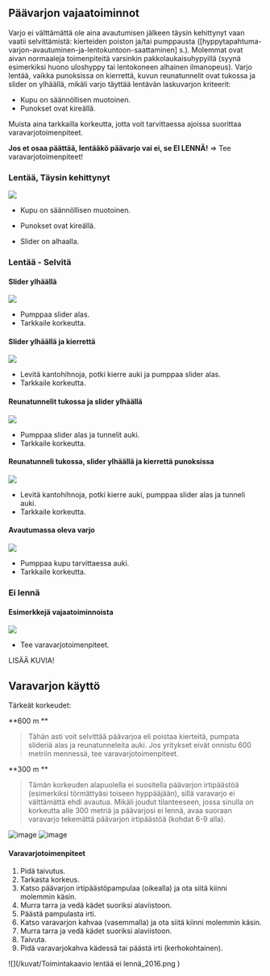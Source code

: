 ## Päävarjon vajaatoiminnot 

Varjo ei välttämättä ole aina avautumisen jälkeen täysin kehittynyt vaan
vaatii selvittämistä: kierteiden poiston ja/tai pumppausta
(\[hyppytapahtuma-varjon-avautuminen-ja-lentokuntoon-saattaminen\] s.).
Molemmat ovat aivan normaaleja toimenpiteitä varsinkin
pakkolaukaisuhypyillä (syynä esimerkiksi huono uloshyppy tai lentokoneen
alhainen ilmanopeus). Varjo lentää, vaikka punoksissa on kierrettä,
kuvun reunatunnelit ovat tukossa ja slider on ylhäällä, mikäli varjo
täyttää lentävän laskuvarjon kriteerit:

-   Kupu on säännöllisen muotoinen.
-   Punokset ovat kireällä.

Muista aina tarkkailla korkeutta, jotta voit tarvittaessa ajoissa
suorittaa varavarjotoimenpiteet.

**Jos et osaa päättää, lentääkö päävarjo vai ei, se EI LENNÄ!** =&gt;
Tee varavarjotoimenpiteet!

### Lentää, Täysin kehittynyt  


![](/kuvat/Vajaatoiminnot-Lentaa-Taysin-kehittynyt.png)

-   Kupu on säännöllisen muotoinen.

-   Punokset ovat kireällä.

-   Slider on alhaalla.

### Lentää - Selvitä  


#### Slider ylhäällä 

![](/kuvat/Vajaatoiminnot-Lentaa-Slider-ylhaalla.png)

-   Pumppaa slider alas.
-   Tarkkaile korkeutta.

#### Slider ylhäällä ja kierrettä 

![](/kuvat/Vajaatoiminnot-Lentaa-Slider-ylhaalla-ja-Kierteita.png)

-   Levitä kantohihnoja, potki kierre auki ja pumppaa slider alas.
-   Tarkkaile korkeutta.

#### Reunatunnelit tukossa ja slider ylhäällä 

![](/kuvat/Vajaatoiminnot-Lentaa-Reunatunnelit-tukossa-ja-slider-ylhaalla.png)

-   Pumppaa slider alas ja tunnelit auki.
-   Tarkkaile korkeutta.

#### Reunatunneli tukossa, slider ylhäällä ja kierrettä punoksissa 

![](/kuvat/Vajaatoiminnot-Lentaa-Reunatunnelit-tukossa-ja-slider-ylhaalla-ja-kierteita.png)

-   Levitä kantohihnoja, potki kierre auki, pumppaa slider alas ja
    tunneli auki.
-   Tarkkaile korkeutta.

#### Avautumassa oleva varjo 

![](/kuvat/Vajaatoiminnot-lentaa-avautumassa.png)

-   Pumppaa kupu tarvittaessa auki.
-   Tarkkaile korkeutta.

### Ei lennä  


#### Esimerkkejä vajaatoiminnoista 

![](/kuvat/Vajaatoiminnot-line-over.png)

-   Tee varavarjotoimenpiteet.

LISÄÄ KUVIA!

Varavarjon käyttö  
-------------------

Tärkeät korkeudet:

**600 m **

>Tähän asti voit selvittää päävarjoa eli poistaa kierteitä, pumpata slideriä alas ja reunatunneleita auki. Jos yritykset eivät onnistu 600 metriin mennessä, tee varavarjotoimenpiteet.

**300 m **

>Tämän korkeuden alapuolella ei suositella päävarjon irtipäästöä        (esimerkiksi törmättyäsi toiseen hyppääjään), sillä varavarjo ei välttämättä ehdi avautua. Mikäli joudut tilanteeseen, jossa sinulla on korkeutta alle 300 metriä ja päävarjosi ei lennä, avaa suoraan varavarjo tekemättä päävarjon irtipäästöä (kohdat 6-9 alla).

![image](/kuvat/VV_1.jpg) ![image](/kuvat/VV_2.jpg)


####  Varavarjotoimenpiteet  

1.  Pidä taivutus.
2.  Tarkasta korkeus.
3.  Katso päävarjon irtipäästöpampulaa (oikealla) ja ota siitä kiinni
    molemmin käsin.
4.  Murra tarra ja vedä kädet suoriksi alaviistoon.
5.  Päästä pampulasta irti.
6.  Katso varavarjon kahvaa (vasemmalla) ja ota siitä kiinni
    molemmin käsin.
7.  Murra tarra ja vedä kädet suoriksi alaviistoon.
8.  Taivuta.
9.  Pidä varavarjokahva kädessä tai päästä irti (kerhokohtainen).

![](/kuvat/Toimintakaavio lentää ei lennä_2016.png
)
